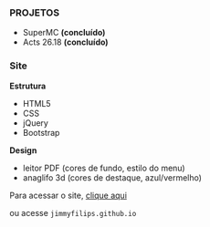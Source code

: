 ### PROJETOS
* SuperMC **(concluído)**
* Acts 26.18 **(concluído)**

### Site
**Estrutura**
* HTML5
* CSS
* jQuery
* Bootstrap

**Design**
* leitor PDF (cores de fundo, estilo do menu)
* anaglifo 3d (cores de destaque, azul/vermelho)

Para acessar o site, [clique aqui](https://jimmyfilips.github.io/)

ou acesse <code>jimmyfilips.github.io</code>